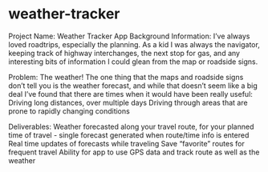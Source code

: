 # weather-tracker
Project Name: Weather Tracker App 
Background Information: I’ve always loved roadtrips, especially the planning. As a kid I was always the navigator, keeping track of highway interchanges, the next stop for gas, and any interesting bits of information I could glean from the map or roadside signs. 

Problem: The weather! The one thing that the maps and roadside signs don’t tell you is the weather forecast, and while that doesn’t seem like a big deal I’ve found that there are times when it would have been really useful: 
Driving long distances, over multiple days
Driving through areas that are prone to rapidly changing conditions

Deliverables: 
Weather forecasted along your travel route, for your planned time of travel - single forecast generated when route/time info is entered
Real time updates of forecasts while traveling
Save “favorite” routes for frequent travel
Ability for app to use GPS data and track route as well as the weather 

